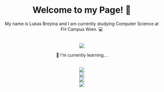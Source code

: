 
<body>
  <div id="header" align="center">
   <h1> Welcome to my Page! 👋 </h1
   <p> My name is Lukas Brezina and I am currently studying Computer Science at FH Campus Wien. 💻 <p> 
   <br>
   <img src="https://media2.giphy.com/media/QTc4NvhYNlyT7Q32uj/giphy.gif?cid=ecf05e47nnqgcimyzuwyx23cf1jdfo5tzvq0qe3mr92u8lzo&ep=v1_gifs_search&rid=giphy.gif&ct=g">
  </div>
    
  <div id="technologies" align="center">
    <p> 📖 I'm currently learning... <p>
    <br>
    <img src="https://img.shields.io/badge/java-%23ED8B00.svg?style=for-the-badge&logo=openjdk&logoColor=white"/>
    <br>
    <img src="https://img.shields.io/badge/JavaScript-F7DF1E.svg?style=for-the-badge&logo=JavaScript&logoColor=black"/>
    <br>
    <img src="https://img.shields.io/badge/C-A8B9CC.svg?style=for-the-badge&logo=C&logoColor=black" />
    <br>
    <img src="https://img.shields.io/badge/python-3670A0?style=for-the-badge&logo=python&logoColor=ffdd54"/>
    <br>
   </div>
    
</body>
